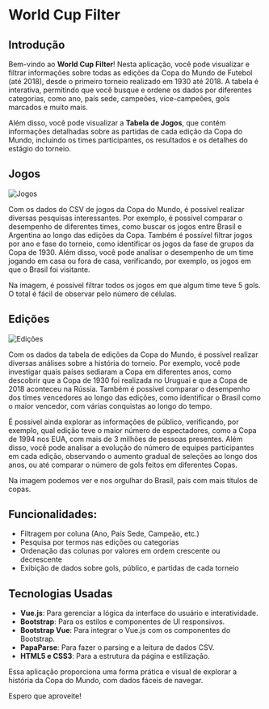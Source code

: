 # World Cup Filter

## Introdução

Bem-vindo ao **World Cup Filter**! Nesta aplicação, você pode visualizar e filtrar informações sobre todas as edições da Copa do Mundo de Futebol (até 2018), desde o primeiro torneio realizado em 1930 até 2018. A tabela é interativa, permitindo que você busque e ordene os dados por diferentes categorias, como ano, país sede, campeões, vice-campeões, gols marcados e muito mais.

Além disso, você pode visualizar a **Tabela de Jogos**, que contém informações detalhadas sobre as partidas de cada edição da Copa do Mundo, incluindo os times participantes, os resultados e os detalhes do estágio do torneio.

## Jogos

![Jogos](./assets/games.png)

Com os dados do CSV de jogos da Copa do Mundo, é possível realizar diversas pesquisas interessantes. Por exemplo, é possível comparar o desempenho de diferentes times, como buscar os jogos entre Brasil e Argentina ao longo das edições da Copa. Também é possível filtrar jogos por ano e fase do torneio, como identificar os jogos da fase de grupos da Copa de 1930. Além disso, você pode analisar o desempenho de um time jogando em casa ou fora de casa, verificando, por exemplo, os jogos em que o Brasil foi visitante.

Na imagem, é possível filtrar todos os jogos em que algum time teve 5 gols. O total é fácil de observar pelo número de células.

## Edições

![Edições](./assets/editions.png)

Com os dados da tabela de edições da Copa do Mundo, é possível realizar diversas análises sobre a história do torneio. Por exemplo, você pode investigar quais países sediaram a Copa em diferentes anos, como descobrir que a Copa de 1930 foi realizada no Uruguai e que a Copa de 2018 aconteceu na Rússia. Também é possível comparar o desempenho dos times vencedores ao longo das edições, como identificar o Brasil como o maior vencedor, com várias conquistas ao longo do tempo.

É possível ainda explorar as informações de público, verificando, por exemplo, qual edição teve o maior número de espectadores, como a Copa de 1994 nos EUA, com mais de 3 milhões de pessoas presentes. Além disso, você pode analisar a evolução do número de equipes participantes em cada edição, observando o aumento gradual de seleções ao longo dos anos, ou até comparar o número de gols feitos em diferentes Copas.

Na imagem podemos ver e nos orgulhar do Brasil, país com mais títulos de copas.

## Funcionalidades:
- Filtragem por coluna (Ano, País Sede, Campeão, etc.)
- Pesquisa por termos nas edições ou categorias
- Ordenação das colunas por valores em ordem crescente ou decrescente
- Exibição de dados sobre gols, público, e partidas de cada torneio

## Tecnologias Usadas

- **Vue.js**: Para gerenciar a lógica da interface do usuário e interatividade.
- **Bootstrap**: Para os estilos e componentes de UI responsivos.
- **Bootstrap Vue**: Para integrar o Vue.js com os componentes do Bootstrap.
- **PapaParse**: Para fazer o parsing e a leitura de dados CSV.
- **HTML5 e CSS3**: Para a estrutura da página e estilização.

Essa aplicação proporciona uma forma prática e visual de explorar a história da Copa do Mundo, com dados fáceis de navegar. 

Espero que aproveite!
